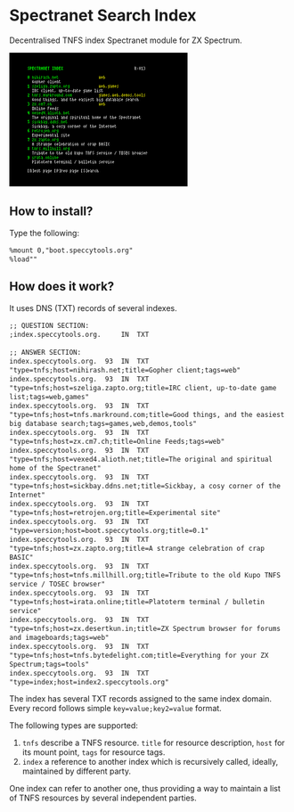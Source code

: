 # Spectranet Search Index

Decentralised TNFS index Spectranet module for ZX Spectrum.

![](images/screen.png)

## How to install?

Type the following:
```
%mount 0,"boot.speccytools.org"
%load""
```

## How does it work?

It uses DNS (TXT) records of several indexes.

```text
;; QUESTION SECTION:
;index.speccytools.org.		IN	TXT

;; ANSWER SECTION:
index.speccytools.org.	93	IN	TXT	"type=tnfs;host=nihirash.net;title=Gopher client;tags=web"
index.speccytools.org.	93	IN	TXT	"type=tnfs;host=szeliga.zapto.org;title=IRC client, up-to-date game list;tags=web,games"
index.speccytools.org.	93	IN	TXT	"type=tnfs;host=tnfs.markround.com;title=Good things, and the easiest big database search;tags=games,web,demos,tools"
index.speccytools.org.	93	IN	TXT	"type=tnfs;host=zx.cm7.ch;title=Online Feeds;tags=web"
index.speccytools.org.	93	IN	TXT	"type=tnfs;host=vexed4.alioth.net;title=The original and spiritual home of the Spectranet"
index.speccytools.org.	93	IN	TXT	"type=tnfs;host=sickbay.ddns.net;title=Sickbay, a cosy corner of the Internet"
index.speccytools.org.	93	IN	TXT	"type=tnfs;host=retrojen.org;title=Experimental site"
index.speccytools.org.	93	IN	TXT	"type=version;host=boot.speccytools.org;title=0.1"
index.speccytools.org.	93	IN	TXT	"type=tnfs;host=zx.zapto.org;title=A strange celebration of crap BASIC"
index.speccytools.org.	93	IN	TXT	"type=tnfs;host=tnfs.millhill.org;title=Tribute to the old Kupo TNFS service / TOSEC browser"
index.speccytools.org.	93	IN	TXT	"type=tnfs;host=irata.online;title=Platoterm terminal / bulletin service"
index.speccytools.org.	93	IN	TXT	"type=tnfs;host=zx.desertkun.in;title=ZX Spectrum browser for forums and imageboards;tags=web"
index.speccytools.org.	93	IN	TXT	"type=tnfs;host=tnfs.bytedelight.com;title=Everything for your ZX Spectrum;tags=tools"
index.speccytools.org.	93	IN	TXT	"type=index;host=index2.speccytools.org"
```

The index has several TXT records assigned to the same index domain.
Every record follows simple `key=value;key2=value` format.

The following types are supported:
1. `tnfs` describe a TNFS resource. `title` for resource description, `host` for its mount point, `tags` for resource tags.
2. `index` a reference to another index which is recursively called, ideally, maintained by different party.

One index can refer to another one, thus providing a way to maintain a list of TNFS resources
by several independent parties.